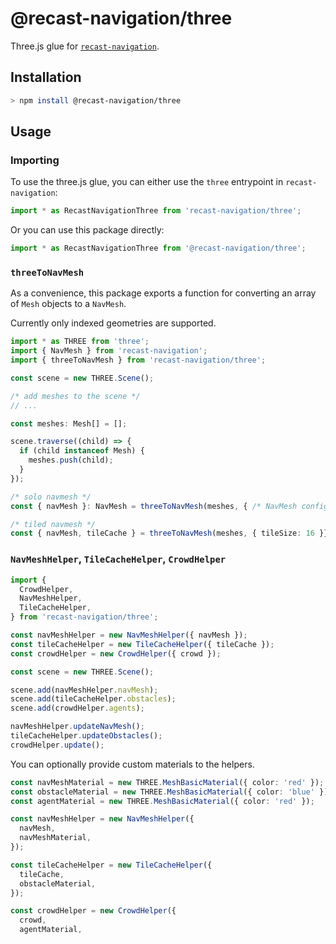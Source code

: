 # @recast-navigation/three

Three.js glue for [`recast-navigation`](https://github.com/isaac-mason/recast-navigation-js/tree/main/packages/recast-navigation).

## Installation

```bash
> npm install @recast-navigation/three
```

## Usage

### Importing

To use the three.js glue, you can either use the `three` entrypoint in `recast-navigation`:

```ts
import * as RecastNavigationThree from 'recast-navigation/three';
```

Or you can use this package directly:

```ts
import * as RecastNavigationThree from '@recast-navigation/three';
```

### `threeToNavMesh`

As a convenience, this package exports a function for converting an array of `Mesh` objects to a `NavMesh`.

Currently only indexed geometries are supported.

```ts
import * as THREE from 'three';
import { NavMesh } from 'recast-navigation';
import { threeToNavMesh } from 'recast-navigation/three';

const scene = new THREE.Scene();

/* add meshes to the scene */
// ...

const meshes: Mesh[] = [];

scene.traverse((child) => {
  if (child instanceof Mesh) {
    meshes.push(child);
  }
});

/* solo navmesh */
const { navMesh }: NavMesh = threeToNavMesh(meshes, { /* NavMesh config */ }});

/* tiled navmesh */
const { navMesh, tileCache } = threeToNavMesh(meshes, { tileSize: 16 }});
```

### `NavMeshHelper`, `TileCacheHelper`, `CrowdHelper`

```ts
import {
  CrowdHelper,
  NavMeshHelper,
  TileCacheHelper,
} from 'recast-navigation/three';

const navMeshHelper = new NavMeshHelper({ navMesh });
const tileCacheHelper = new TileCacheHelper({ tileCache });
const crowdHelper = new CrowdHelper({ crowd });

const scene = new THREE.Scene();

scene.add(navMeshHelper.navMesh);
scene.add(tileCacheHelper.obstacles);
scene.add(crowdHelper.agents);

navMeshHelper.updateNavMesh();
tileCacheHelper.updateObstacles();
crowdHelper.update();
```

You can optionally provide custom materials to the helpers.

```ts
const navMeshMaterial = new THREE.MeshBasicMaterial({ color: 'red' });
const obstacleMaterial = new THREE.MeshBasicMaterial({ color: 'blue' });
const agentMaterial = new THREE.MeshBasicMaterial({ color: 'red' });

const navMeshHelper = new NavMeshHelper({
  navMesh,
  navMeshMaterial,
});

const tileCacheHelper = new TileCacheHelper({
  tileCache,
  obstacleMaterial,
});

const crowdHelper = new CrowdHelper({
  crowd,
  agentMaterial,
```
